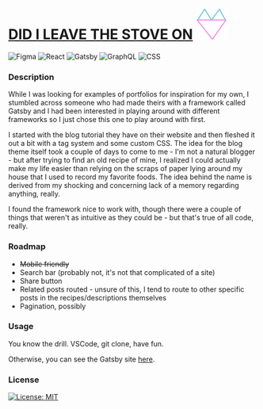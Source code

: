 # [DID I LEAVE THE STOVE ON](https://gatsbyblogmain59051.gatsbyjs.io/) ![logo](./src/images/logo%20small.svg)

![Figma](https://img.shields.io/badge/Figma-F24E1E?style=for-the-badge&logo=figma&logoColor=white)
![React](https://img.shields.io/badge/React-20232A?style=for-the-badge&logo=react&logoColor=61DAFB)
![Gatsby](https://img.shields.io/badge/Gatsby-663399?style=for-the-badge&logo=gatsby&logoColor=white)
![GraphQL](https://img.shields.io/badge/-GraphQL-E10098?style=for-the-badge&logo=graphql&logoColor=white)
![CSS](https://img.shields.io/badge/CSS-239120?&style=for-the-badge&logo=css3&logoColor=white)

### Description

While I was looking for examples of portfolios for inspiration for my own, I stumbled across someone who had made theirs with a framework called Gatsby and I had been interested in playing around with different frameworks so I just chose this one to play around with first.

I started with the blog tutorial they have on their website and then fleshed it out a bit with a tag system and some custom CSS. The idea for the blog theme itself took a couple of days to come to me - I'm not a natural blogger - but after trying to find an old recipe of mine, I realized I could actually make my life easier than relying on the scraps of paper lying around my house that I used to record my favorite foods. The idea behind the name is derived from my shocking and concerning lack of a memory regarding anything, really.

I found the framework nice to work with, though there were a couple of things that weren't as intuitive as they could be - but that's true of all code, really. 

### Roadmap

- ~~Mobile friendly~~
- Search bar (probably not, it's not that complicated of a site)
- Share button
- Related posts routed - unsure of this, I tend to route to other specific posts in the recipes/descriptions themselves
- Pagination, possibly

### Usage

You know the drill. VSCode, git clone, have fun.

Otherwise, you can see the Gatsby site [here](https://main--did-i-leave-the-stove-on.netlify.app/).

### License

[![License: MIT](https://img.shields.io/badge/License-MIT-yellow.svg)](https://opensource.org/licenses/MIT)

